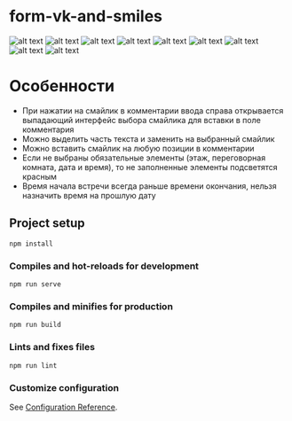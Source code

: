 # form-vk-and-smiles



![alt text](https://github.com/AskarSaliakhov/form-vk-and-smiles/blob/main/screenshots/screen1.png)
![alt text](https://github.com/AskarSaliakhov/form-vk-and-smiles/blob/main/screenshots/screen2.png)
![alt text](https://github.com/AskarSaliakhov/form-vk-and-smiles/blob/main/screenshots/screen3.png)
![alt text](https://github.com/AskarSaliakhov/form-vk-and-smiles/blob/main/screenshots/screen4.png)
![alt text](https://github.com/AskarSaliakhov/form-vk-and-smiles/blob/main/screenshots/screen5.png)
![alt text](https://github.com/AskarSaliakhov/form-vk-and-smiles/blob/main/screenshots/screen6.png)
![alt text](https://github.com/AskarSaliakhov/form-vk-and-smiles/blob/main/screenshots/screen7.png)
![alt text](https://github.com/AskarSaliakhov/form-vk-and-smiles/blob/main/screenshots/screen8.png)
![alt text](https://github.com/AskarSaliakhov/form-vk-and-smiles/blob/main/screenshots/screen9.png)


# Особенности
- При нажатии на смайлик в комментарии ввода справа открывается выпадающий интерфейс выбора смайлика для вставки в поле комментария
- Можно выделить часть текста и заменить на выбранный смайлик
- Можно вставить смайлик на любую позиции в комментарии
- Если не выбраны обязательные элементы (этаж, переговорная комната, дата и время), то не заполненные элементы подсветятся красным
- Время начала встречи всегда раньше времени окончания, нельзя назначить время на прошлую дату

## Project setup
```
npm install
```

### Compiles and hot-reloads for development
```
npm run serve
```

### Compiles and minifies for production
```
npm run build
```

### Lints and fixes files
```
npm run lint
```

### Customize configuration
See [Configuration Reference](https://cli.vuejs.org/config/).
